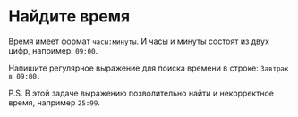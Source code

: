 # Найдите время

Время имеет формат `часы:минуты`. И часы и минуты состоят из двух цифр, например: `09:00`.

Напишите регулярное выражение для поиска времени в строке: <code class="subject">Завтрак в 09:00.</code>

P.S. В этой задаче выражению позволительно найти и некорректное время, например `25:99`. 

